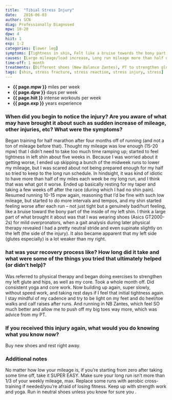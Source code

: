 ```yaml
---
title:  "Tibial Stress Injury"
date:   2016-06-03
author: SCN
diag: Professionally Diagnosed
mpw: 10-20
dpw: 4
hiit: 1
exp: 1-2
categories: [lower leg]
symptoms: [Tightness in shin, Felt like a bruise towards the bony part inside of shin]
causes: [Large mileage/load increase, Long run mileage more than half of total weekly mileage, Over corrective shoes (Asics GT2000-2s), Biomechanics]
time-off: 1 month
treatments: [Different shoes (New Balance Zantes), PT to strengthen glutes hips calves feet and core, Rest and cross training including yoga, Slow re-build of mileage with no speed work until full recovery, Running lighter on feet, Long run should be no more than 1/3 of weekly  mileage]
tags: [shin, stress fracture, stress reaction, stress injury, stress]
---
```


>
- **{{ page.mpw }}** miles per week
- **{{ page.dpw }}** days per week
- **{{ page.hiit }}** intense workouts per week
- **{{ page.exp }}** years experience
  
### When did you begin to notice the injury? Are you aware of what may have brought it about such as sudden increase of mileage, other injuries, etc? What were the symptoms?

Began training for half marathon after four months off of running (and not a ton of mileage before that). Thought my mileage was low enough (15-20 mpw) that I didn’t need to take too much time ramping up; started to feel tightness in left shin about five weeks in. Because I was worried about it getting worse, I ended up skipping a bunch of the midweek runs to lower my mileage, but I was scared about not being prepared enough for my half so tried to keep to the long run schedule. In hindsight, it was kind of idiotic to have more than half of my miles each week be my long run, and I think that was what got it worse. Ended up basically resting for my taper and taking a few weeks off after the race (during which I had no shin pain). Resumed running 10-15 mpw again, reasoning that I’d be fine with such low mileage, but started to do more intervals and tempos, and my shin started feeling worse after each run – not just tight but a genuinely bad/hurt feeling, like a bruise toward the bony part of the inside of my left shin. I think a large part of what brought it about was that I was wearing shoes (Asics GT2000-2s) for mild overpronators, when a gait analysis during later physical therapy revealed I had a pretty neutral stride and even supinate slightly on the left (the side of the injury). It also became apparent that my left side (glutes especially) is a lot weaker than my right.

### hat was your recovery process like? How long did it take and what were some of the things you tried that ultimately helped (or didn’t help)?

Was referred to physical therapy and began doing exercises to strengthen my left glute and hips, as well as my core. Took a whole month off. Did consistent yoga and core work. Now building up again, super slowly, without speed work, and taking rest days if I feel that initial tightness again. I stay mindful of my cadence and try to be light on my feet and do heel/toe walks and calf raises after runs. And running in NB Zantes, which feel SO much better and allow me to push off my big toes way more, which was advice from my PT.

### If you received this injury again, what would you do knowing what you know now?

Buy new shoes and rest right away.

### Additional notes

No matter how low your mileage is, if you’re starting from zero after taking some time off, take it SUPER EASY. Make sure your long run isn’t more than 1/3 of your weekly mileage, max. Replace some runs with aerobic cross-training if needed/you’re afraid of losing fitness. Keep up with strength work and yoga. Run in neutral shoes unless you know for sure you .